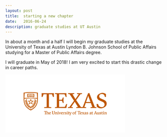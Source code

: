 ```yaml
---
layout: post
title:  starting a new chapter
date:   2016-06-24
description: graduate studies at UT Austin
---
```


In about a month and a half I will begin my graduate studies at the University of Texas at Austin Lyndon B. Johnson School of Public Affairs studying for a Master of Public Affairs degree.

I will graduate in May of 2018! I am very excited to start this drastic change in career paths.

<img src="/img/utexas.png" style="width: 75%;"/>